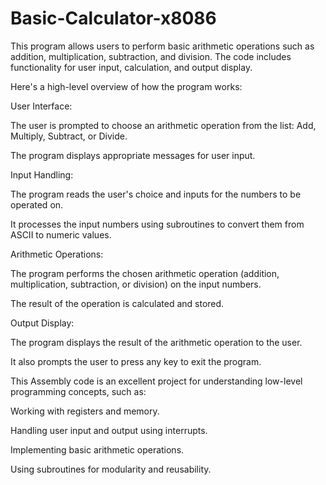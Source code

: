# Basic-Calculator-x8086
This program allows users to perform basic arithmetic operations such as addition, multiplication, subtraction, and division. The code includes functionality for user input, calculation, and output display.

Here's a high-level overview of how the program works:

User Interface:

The user is prompted to choose an arithmetic operation from the list: Add, Multiply, Subtract, or Divide.

The program displays appropriate messages for user input.

Input Handling:

The program reads the user's choice and inputs for the numbers to be operated on.

It processes the input numbers using subroutines to convert them from ASCII to numeric values.

Arithmetic Operations:

The program performs the chosen arithmetic operation (addition, multiplication, subtraction, or division) on the input numbers.

The result of the operation is calculated and stored.

Output Display:

The program displays the result of the arithmetic operation to the user.

It also prompts the user to press any key to exit the program.

This Assembly code is an excellent project for understanding low-level programming concepts, such as:

Working with registers and memory.

Handling user input and output using interrupts.

Implementing basic arithmetic operations.

Using subroutines for modularity and reusability.
